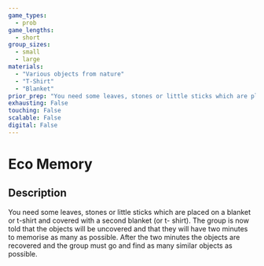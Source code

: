 ```yaml
---
game_types:
  - prob
game_lengths:
  - short
group_sizes:
  - small
  - large
materials:
  - "Various objects from nature"
  - "T-Shirt"
  - "Blanket"
prior_prep: "You need some leaves, stones or little sticks which are placed on a blanket or t-shirt and covered with a second blanket (or t- shirt)."
exhausting: False
touching: False
scalable: False
digital: False
---
```

# Eco Memory

## Description
You need some leaves, stones or little sticks which are placed on a blanket or t-shirt and covered with a second blanket (or t- shirt). The group is now told that the objects will be uncovered and that they will have two minutes to memorise as many as possible. After the two minutes the objects are recovered and the group must go and find as many similar objects as possible.
